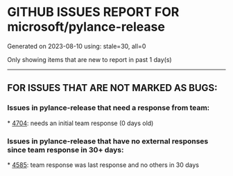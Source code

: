 
# GITHUB ISSUES REPORT FOR microsoft/pylance-release


Generated on 2023-08-10 using: stale=30, all=0


Only showing items that are new to report in past 1 day(s)


---

## FOR ISSUES THAT ARE NOT MARKED AS BUGS:


### Issues in pylance-release that need a response from team:


\* [4704](https://github.com/microsoft/pylance-release/issues/4704 "IntelliSense randomly stops working in Python notebooks with Keras"): needs an initial team response (0 days old)

### Issues in pylance-release that have no external responses since team response in 30+ days:


\* [4585](https://github.com/microsoft/pylance-release/issues/4585 "unable to import 'django.db' in pylance "): team response was last response and no others in 30 days
